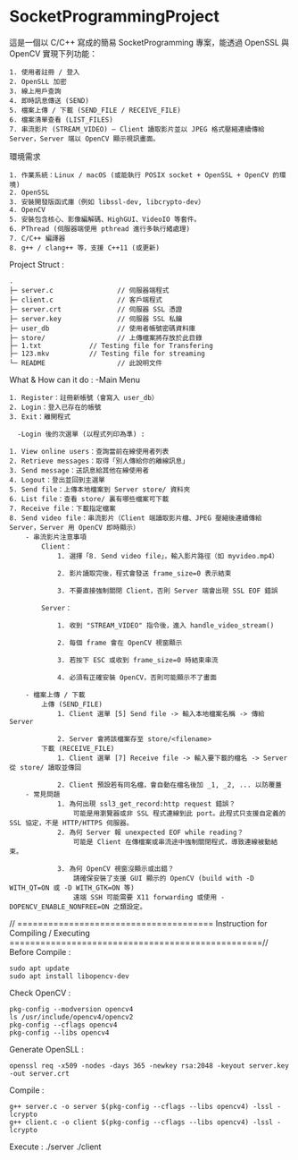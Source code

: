 # SocketProgrammingProject
這是一個以 C/C++ 寫成的簡易 SocketProgramming 專案，能透過 OpenSSL 與 OpenCV 實現下列功能：

	1. 使用者註冊 / 登入
	2. OpenSLL 加密
	3. 線上用戶查詢
	4. 即時訊息傳送 (SEND)
	5. 檔案上傳 / 下載 (SEND_FILE / RECEIVE_FILE)
	6. 檔案清單查看 (LIST_FILES)
	7. 串流影片 (STREAM_VIDEO) – Client 讀取影片並以 JPEG 格式壓縮連續傳給 Server，Server 端以 OpenCV 顯示視訊畫面。

環境需求

	1. 作業系統：Linux / macOS (或能執行 POSIX socket + OpenSSL + OpenCV 的環境)
	2. OpenSSL
	3. 安裝開發版函式庫（例如 libssl-dev, libcrypto-dev）
	4. OpenCV
	5. 安裝包含核心、影像編解碼、HighGUI、VideoIO 等套件。
	6. PThread (伺服器端使用 pthread 進行多執行緒處理)
	7. C/C++ 編譯器
	8. g++ / clang++ 等，支援 C++11 (或更新)

Project Struct : 

	.
	├─ server.c                // 伺服器端程式
	├─ client.c                // 客戶端程式
	├─ server.crt              // 伺服器 SSL 憑證
	├─ server.key              // 伺服器 SSL 私鑰
	├─ user_db                 // 使用者帳號密碼資料庫
	├─ store/                  // 上傳檔案將存放於此目錄
	├─ 1.txt  		    // Testing file for Transfering
	├─ 123.mkv		    // Testing file for streaming
	└─ README                  // 此說明文件

What & How can it do : 
       -Main Menu

	1. Register：註冊新帳號（會寫入 user_db）
	2. Login：登入已存在的帳號
	3. Exit：離開程式
	
      -Login 後的次選單 (以程式列印為準) : 

	1. View online users：查詢當前在線使用者列表
	2. Retrieve messages：取得「別人傳給你的離線訊息」
	3. Send message：送訊息給其他在線使用者
	4. Logout：登出並回到主選單
	5. Send file：上傳本地檔案到 Server store/ 資料夾
	6. List file：查看 store/ 裏有哪些檔案可下載
	7. Receive file：下載指定檔案
	8. Send video file：串流影片（Client 端讀取影片檔、JPEG 壓縮後連續傳給 Server，Server 用 OpenCV 即時顯示）
		- 串流影片注意事項
			Client：
				1. 選擇「8. Send video file」，輸入影片路徑（如 myvideo.mp4）

				2. 影片讀取完後，程式會發送 frame_size=0 表示結束

				3. 不要直接強制關閉 Client，否則 Server 端會出現 SSL EOF 錯誤

			Server：

				1. 收到 "STREAM_VIDEO" 指令後，進入 handle_video_stream()

				2. 每個 frame 會在 OpenCV 視窗顯示

				3. 若按下 ESC 或收到 frame_size=0 時結束串流

				4. 必須有正確安裝 OpenCV，否則可能顯示不了畫面

		- 檔案上傳 / 下載
			上傳 (SEND_FILE)
				1. Client 選單 [5] Send file -> 輸入本地檔案名稱 -> 傳給 Server

				2. Server 會將該檔案存至 store/<filename>
			下載 (RECEIVE_FILE)
				1. Client 選單 [7] Receive file -> 輸入要下載的檔名 -> Server 從 store/ 讀取並傳回

				2. Client 預設若有同名檔，會自動在檔名後加 _1, _2, ... 以防覆蓋
		- 常見問題
				1. 為何出現 ssl3_get_record:http request 錯誤？
					可能是用瀏覽器或非 SSL 程式連線到此 port。此程式只支援自定義的 SSL 協定，不是 HTTP/HTTPS 伺服器。
				2. 為何 Server 報 unexpected EOF while reading？
					可能是 Client 在傳檔案或串流途中強制關閉程式，導致連線被動結束。

				3. 為何 OpenCV 視窗沒顯示或出錯？
					請確保安裝了支援 GUI 顯示的 OpenCV (build with -D WITH_QT=ON 或 -D WITH_GTK=ON 等)
					遠端 SSH 可能需要 X11 forwarding 或使用 -DOPENCV_ENABLE_NONFREE=ON 之類設定。

// ====================================== Instruction for Compiling / Executing =================================================// 
Before Compile : 

	sudo apt update
	sudo apt install libopencv-dev

Check OpenCV : 

	pkg-config --modversion opencv4
	ls /usr/include/opencv4/opencv2
	pkg-config --cflags opencv4
	pkg-config --libs opencv4

Generate OpenSLL : 

	openssl req -x509 -nodes -days 365 -newkey rsa:2048 -keyout server.key -out server.crt

Compile : 

	g++ server.c -o server $(pkg-config --cflags --libs opencv4) -lssl -lcrypto
	g++ client.c -o client $(pkg-config --cflags --libs opencv4) -lssl -lcrypto

Execute : 
	./server
	./client

